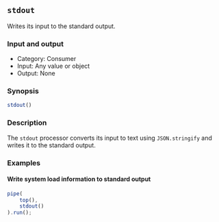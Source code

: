 ## `stdout`

Writes its input to the standard output.

### Input and output

* Category: Consumer
* Input: Any value or object
* Output: None

### Synopsis

```js
stdout()
```

### Description

The `stdout` processor converts its input to text using `JSON.stringify` and writes it to the standard output.

### Examples

<!-- example-begin -->
#### Write system load information to standard output

```js
pipe(
	top(),
	stdout()
).run();
```
<!-- example-end -->
